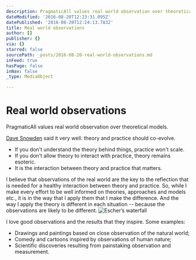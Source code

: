 ```yaml
---
description: PragmaticAll values real world observation over theoretical models.
dateModified: '2016-08-20T12:23:31.095Z'
datePublished: '2016-08-20T12:24:13.783Z'
title: Real world observations
author: []
publisher: {}
via: {}
starred: false
sourcePath: _posts/2016-08-20-real-world-observations.md
inFeed: true
hasPage: false
inNav: false
_type: MediaObject

---
```

# Real world observations

PragmaticAll values real world observation over theoretical models.

[Dave Snowden][0] said it very well: theory and practice should co-evolve.

* If you don't understand the theory behind things, practice won't scale.
* If you don't allow theory to interact with practice, theory remains esoteric.
* It is the interaction between theory and practice that matters.

I believe that observations of the real world are the key to the reflection that is needed for a healthy interaction between theory and practice. So, while I make every effort to be well informed on theories, approaches and models etc., it is in the way that I apply them that I make the difference. And the way I apply the theory is different in each situation -- because the observations are likely to be different.
![Escher’s waterfall](https://the-grid-user-content.s3-us-west-2.amazonaws.com/eaf82cd9-b8f9-4e97-b147-93625cc8572f.jpg)

I love good observations and the results that they inspire. Some examples:

* Drawings and paintings based on close observation of the natural world;
* Comedy and cartoons inspired by observations of human nature;
* Scientific discoveries resulting from painstaking observation and measurement.

[0]: http://cognitive-edge.com/blog/author/19/ "Opens external link in new window"